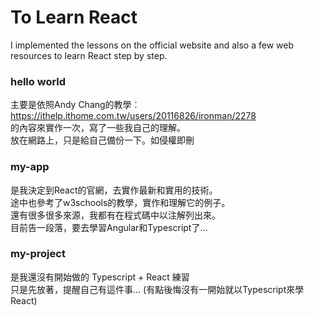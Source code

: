 # To Learn React

I implemented the lessons on the official website and also a few web resources to learn React step by step.

### hello world

主要是依照Andy Chang的教學︰\
https://ithelp.ithome.com.tw/users/20116826/ironman/2278 \
的內容來實作一次，寫了一些我自己的理解。\
放在網路上，只是給自己備份一下。如侵權即刪

### my-app

是我決定到React的官網，去實作最新和實用的技術。\
途中也參考了w3schools的教學，實作和理解它的例子。\
還有很多很多來源，我都有在程式碼中以注解列出來。\
目前告一段落，要去學習Angular和Typescript了…

### my-project

是我還沒有開始做的 Typescript + React 練習\
只是先放著，提醒自己有這件事…
(有點後悔沒有一開始就以Typescript來學React) 
